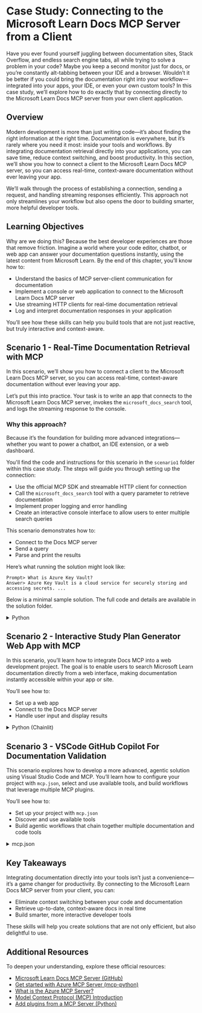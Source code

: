 # Case Study: Connecting to the Microsoft Learn Docs MCP Server from a Client

Have you ever found yourself juggling between documentation sites, Stack Overflow, and endless search engine tabs, all while trying to solve a problem in your code? Maybe you keep a second monitor just for docs, or you’re constantly alt-tabbing between your IDE and a browser. Wouldn’t it be better if you could bring the documentation right into your workflow—integrated into your apps, your IDE, or even your own custom tools? In this case study, we’ll explore how to do exactly that by connecting directly to the Microsoft Learn Docs MCP server from your own client application.

## Overview

Modern development is more than just writing code—it’s about finding the right information at the right time. Documentation is everywhere, but it’s rarely where you need it most: inside your tools and workflows. By integrating documentation retrieval directly into your applications, you can save time, reduce context switching, and boost productivity. In this section, we’ll show you how to connect a client to the Microsoft Learn Docs MCP server, so you can access real-time, context-aware documentation without ever leaving your app.

We’ll walk through the process of establishing a connection, sending a request, and handling streaming responses efficiently. This approach not only streamlines your workflow but also opens the door to building smarter, more helpful developer tools.

## Learning Objectives

Why are we doing this? Because the best developer experiences are those that remove friction. Imagine a world where your code editor, chatbot, or web app can answer your documentation questions instantly, using the latest content from Microsoft Learn. By the end of this chapter, you’ll know how to:

- Understand the basics of MCP server-client communication for documentation
- Implement a console or web application to connect to the Microsoft Learn Docs MCP server
- Use streaming HTTP clients for real-time documentation retrieval
- Log and interpret documentation responses in your application

You’ll see how these skills can help you build tools that are not just reactive, but truly interactive and context-aware.

## Scenario 1 - Real-Time Documentation Retrieval with MCP

In this scenario, we’ll show you how to connect a client to the Microsoft Learn Docs MCP server, so you can access real-time, context-aware documentation without ever leaving your app. 

Let’s put this into practice. Your task is to write an app that connects to the Microsoft Learn Docs MCP server, invokes the `microsoft_docs_search` tool, and logs the streaming response to the console.

### Why this approach?
Because it’s the foundation for building more advanced integrations—whether you want to power a chatbot, an IDE extension, or a web dashboard.

You'll find the code and instructions for this scenario in the `scenario1` folder within this case study. The steps will guide you through setting up the connection:
- Use the official MCP SDK and streamable HTTP client for connection
- Call the `microsoft_docs_search` tool with a query parameter to retrieve documentation
- Implement proper logging and error handling
- Create an interactive console interface to allow users to enter multiple search queries

This scenario demonstrates how to:
- Connect to the Docs MCP server
- Send a query
- Parse and print the results

Here’s what running the solution might look like:

```
Prompt> What is Azure Key Vault?
Answer> Azure Key Vault is a cloud service for securely storing and accessing secrets. ...
```

Below is a minimal sample solution. The full code and details are available in the solution folder.

<details>
<summary>Python</summary>

```python
import asyncio
from mcp.client.streamable_http import streamablehttp_client
from mcp import ClientSession

async def main():
    async with streamablehttp_client("https://learn.microsoft.com/api/mcp") as (read_stream, write_stream, _):
        async with ClientSession(read_stream, write_stream) as session:
            await session.initialize()
            result = await session.call_tool("microsoft_docs_search", {"query": "Azure Functions best practices"})
            print(result.content)

if __name__ == "__main__":
    asyncio.run(main())
```

- For the complete implementation and logging, see [`scenario1.py`](./solution/python/scenario1.py).
- For installation and usage instructions, see the [`README.md`](./solution/python/README.md) file in the same folder.
</details>


## Scenario 2 - Interactive Study Plan Generator Web App with MCP

In this scenario, you’ll learn how to integrate Docs MCP into a web development project. The goal is to enable users to search Microsoft Learn documentation directly from a web interface, making documentation instantly accessible within your app or site.

You’ll see how to:
- Set up a web app
- Connect to the Docs MCP server
- Handle user input and display results

<details>
<summary>Python (Chainlit)</summary>

Chainlit is a framework for building conversational AI web apps. It makes it easy to create interactive chatbots and assistants that can call MCP tools and display results in real time. It’s ideal for rapid prototyping and user-friendly interfaces.

```python
import chainlit as cl
import requests

MCP_URL = "https://learn.microsoft.com/api/mcp"

@cl.on_message
def handle_message(message):
    query = {"question": message}
    response = requests.post(MCP_URL, json=query)
    if response.ok:
        result = response.json()
        cl.Message(content=result.get("answer", "No answer found.")).send()
    else:
        cl.Message(content="Error: " + response.text).send()
```

- For the complete implementation, see [`scenario2.py`](./solution/python/scenario2.py).
- For setup and running instructions, see the [`README.md`](./solution/python/README.md).
</details>

## Scenario 3 - VSCode GitHub Copilot For Documentation Validation

This scenario explores how to develop a more advanced, agentic solution using Visual Studio Code and MCP. You’ll learn how to configure your project with `mcp.json`, select and use available tools, and build workflows that leverage multiple MCP plugins.

You’ll see how to:
- Set up your project with `mcp.json`
- Discover and use available tools
- Build agentic workflows that chain together multiple documentation and code tools

<details>
<summary>mcp.json</summary>

```json
{
  "servers": {
    "LearnDocsMCP": {
      "url": "https://learn.microsoft.com/api/mcp"
    }
  }
}
```

After setup, you can use the VS Code extension to send prompts and receive results. Here’s what it might look like:

```
Prompt> Show me how to use Azure Functions triggers
Result> Here are the docs and code samples for Azure Functions triggers: ...
```

You can view a screenshot of the input prompt and the result in the solution folder.
</details>

## Key Takeaways

Integrating documentation directly into your tools isn’t just a convenience—it’s a game changer for productivity. By connecting to the Microsoft Learn Docs MCP server from your client, you can:

- Eliminate context switching between your code and documentation
- Retrieve up-to-date, context-aware docs in real time
- Build smarter, more interactive developer tools

These skills will help you create solutions that are not only efficient, but also delightful to use.

## Additional Resources

To deepen your understanding, explore these official resources:

- [Microsoft Learn Docs MCP Server (GitHub)](https://github.com/MicrosoftDocs/mcp)
- [Get started with Azure MCP Server (mcp-python)](https://learn.microsoft.com/en-us/azure/developer/azure-mcp-server/get-started#create-the-python-app)
- [What is the Azure MCP Server?](https://learn.microsoft.com/en-us/azure/developer/azure-mcp-server/)
- [Model Context Protocol (MCP) Introduction](https://modelcontextprotocol.io/introduction)
- [Add plugins from a MCP Server (Python)](https://learn.microsoft.com/en-us/semantic-kernel/concepts/plugins/adding-mcp-plugins)
